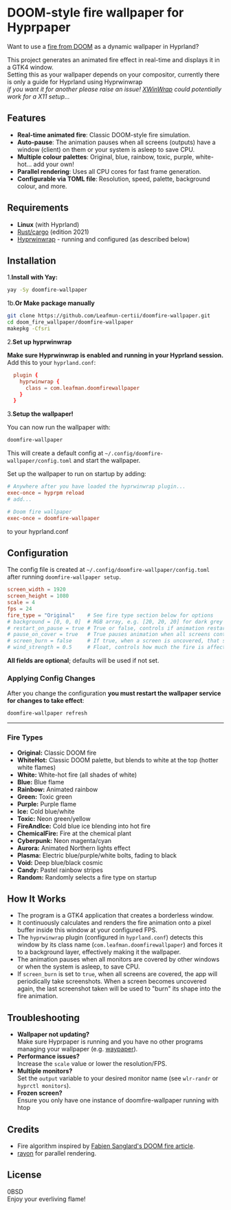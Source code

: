 # DOOM-style fire wallpaper for Hyprpaper

Want to use a [fire from DOOM](https://fabiensanglard.net/doom_fire_psx/) as a dynamic wallpaper in Hyprland?  

This project generates an animated fire effect in real-time and displays it in a GTK4 window.  
Setting this as your wallpaper depends on your compositor, currently there is only a guide for Hyprland using Hyprwinwrap  
*if you want it for another please raise an issue! [XWinWrap](https://github.com/mmhobi7/xwinwrap) could potentially work for a X11 setup...*

## Features

- **Real-time animated fire**: Classic DOOM-style fire simulation.
- **Auto-pause**: The animation pauses when all screens (outputs) have a window (client) on them or your system is asleep to save CPU.
- **Multiple colour palettes**: Original, blue, rainbow, toxic, purple, white-hot... add your own!
- **Parallel rendering**: Uses all CPU cores for fast frame generation.
- **Configurable via TOML file**: Resolution, speed, palette, background colour, and more.

## Requirements

- **Linux** (with Hyprland)
- [Rust/cargo](https://rust-lang.org/) (edition 2021)
- [Hyprwinwrap](https://aur.archlinux.org/packages/hyprland-plugin-hyprwinwrap) - running and configured (as described below)

## Installation

1.**Install with Yay:**

  ```sh
  yay -Sy doomfire-wallpaper
  ```

1b.**Or Make package manually**
  
  ```sh
  git clone https://github.com/Leafmun-certii/doomfire-wallpaper.git
  cd doom_fire_wallpaper/doomfire-wallpaper
  makepkg -Cfsri
  ```

2.**Set up hyprwinwrap**

  **Make sure Hyprwinwrap is enabled and running in your Hyprland session.**
  Add this to your `hyprland.conf`:

```.conf
  plugin {
    hyprwinwrap {
      class = com.leafman.doomfirewallpaper
    }
  }
```

3.**Setup the wallpaper!**

 You can now run the wallpaper with:

```sh
doomfire-wallpaper
```

This will create a default config at `~/.config/doomfire-wallpaper/config.toml` and start the wallpaper.

Set up the wallpaper to run on startup by adding:

```.conf
# Anywhere after you have loaded the hyprwinwrap plugin...
exec-once = hyprpm reload 
# add...

# Doom fire wallpaper
exec-once = doomfire-wallpaper
```

to your hyprland.conf

## Configuration

The config file is created at `~/.config/doomfire-wallpaper/config.toml` after running `doomfire-wallpaper setup`.

```toml
screen_width = 1920
screen_height = 1080
scale = 4
fps = 24
fire_type = "Original"    # See fire type section below for options
# background = [0, 0, 0]  # RGB array, e.g. [20, 20, 20] for dark grey
# restart_on_pause = true # True or false, controls if animation restarts after pause.
# pause_on_cover = true   # True pauses animation when all screens contain a window; set to false to keep animating even when covered
# screen_burn = false     # If true, when a screen is uncovered, that screen will turn to fire
# wind_strength = 0.5     # Float, controls how much the fire is affected by wind. 0.0 for no wind.
```

**All fields are optional**; defaults will be used if not set.

### Applying Config Changes

After you change the configuration **you must restart the wallpaper service for changes to take effect**:

```sh
doomfire-wallpaper refresh
```

---

### Fire Types

- **Original:** Classic DOOM fire
- **WhiteHot:** Classic DOOM palette, but blends to white at the top (hotter white flames)
- **White:** White-hot fire (all shades of white)
- **Blue:** Blue flame
- **Rainbow:** Animated rainbow
- **Green:** Toxic green
- **Purple:** Purple flame
- **Ice:** Cold blue/white
- **Toxic:** Neon green/yellow
- **FireAndIce:** Cold blue ice blending into hot fire
- **ChemicalFire:** Fire at the chemical plant
- **Cyberpunk:** Neon magenta/cyan
- **Aurora:** Animated Northern lights effect
- **Plasma:** Electric blue/purple/white bolts, fading to black
- **Void:** Deep blue/black cosmic
- **Candy:** Pastel rainbow stripes
- **Random:** Randomly selects a fire type on startup

## How It Works

- The program is a GTK4 application that creates a borderless window.
- It continuously calculates and renders the fire animation onto a pixel buffer inside this window at your configured FPS.
- The `hyprwinwrap` plugin (configured in `hyprland.conf`) detects this window by its class name (`com.leafman.doomfirewallpaper`) and forces it to a background layer, effectively making it the wallpaper.
- The animation pauses when all monitors are covered by other windows or when the system is asleep, to save CPU.
- If `screen_burn` is set to `true`, when all screens are covered, the app will periodically take screenshots. When a screen becomes uncovered again, the last screenshot taken will be used to "burn" its shape into the fire animation.

## Troubleshooting

- **Wallpaper not updating?**  
  Make sure Hyprpaper is running and you have no other programs managing your wallpaper (e.g. [waypaper](https://github.com/anufrievroman/waypaper)).
- **Performance issues?**  
  Increase the `scale` value or lower the resolution/FPS.
- **Multiple monitors?**  
  Set the `output` variable to your desired monitor name (see `wlr-randr` or `hyprctl monitors`).
- **Frozen screen?**  
  Ensure you only have one instance of doomfire-wallpaper running with htop

## Credits

- Fire algorithm inspired by [Fabien Sanglard's DOOM fire article](https://fabiensanglard.net/doom_fire_psx/).
- [rayon](https://crates.io/crates/rayon) for parallel rendering.

## License

0BSD  
Enjoy your everliving flame!
